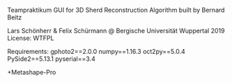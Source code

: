 Teampraktikum
GUI for 3D Sherd Reconstruction Algorithm built by Bernard Beitz

Lars Schönherr & Felix Schürmann @ Bergische Universität Wuppertal 2019
License: WTFPL

Requirements:
gphoto2==2.0.0
numpy==1.16.3
oct2py==5.0.4
PySide2==5.13.1
pyserial==3.4


+Metashape-Pro

